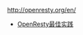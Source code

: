 http://openresty.org/en/

- [OpenResty最佳实践](https://legacy.gitbook.com/book/moonbingbing/openresty-best-practices/details)